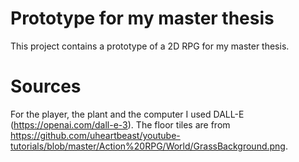 # Prototype for my master thesis
This project contains a prototype of a 2D RPG for my master thesis.

# Sources
For the player, the plant and the computer I used DALL-E (https://openai.com/dall-e-3). The floor tiles are from https://github.com/uheartbeast/youtube-tutorials/blob/master/Action%20RPG/World/GrassBackground.png.

